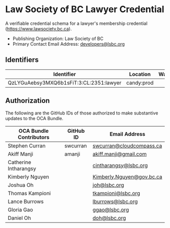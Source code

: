# Law Society of BC Lawyer Credential

A verifiable credential schema for a lawyer's membership credential (https://www.lawsociety.bc.ca).

- Publishing Organization: Law Society of BC
- Primary Contact Email Address: developers@lsbc.org

## Identifiers

| Identifier                              | Location   | Watermark | URL                                                   |
| --------------------------------------- | ---------- | --------- | ----------------------------------------------------- |
| QzLYGuAebsy3MXQ6b1sFiT:3:CL:2351:lawyer | candy:prod |           | https://candyscan.idlab.org/tx/CANDY_PROD/domain/2352 |

## Authorization

The following are the GitHub IDs of those authorized to make substantive updates to the OCA Bundle.

| OCA Bundle Contributors | GitHub ID  | Email Address             |
| ----------------------- | ---------- | ------------------------- |
| Stephen Curran          | swcurran   | swcurran@cloudcompass.ca  |
| Akiff Manji             | amanji     | akiff.manji@gmail.com     |
| Catherine Intharangsy   |            | cintharangsy@lsbc.org     |
| Kimberly Nguyen         |            | Kimberly.Nguyen@gov.bc.ca |
| Joshua Oh               |            | joh@lsbc.org              |
| Thomas Kampioni         |            | tkampioni@lsbc.org        |
| Lance Burrows           |            | lburrows@lsbc.org         |
| Gloria Gao              |            | ggao@lsbc.org             |
| Daniel Oh               |            | doh@lsbc.org              |
